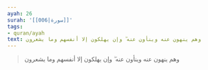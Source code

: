 ```yaml
---
ayah: 26
surah: '[[006|سورة]]'
tags:
- quran/ayah
text: وهم ينهون عنه وينأون عنه ۖ وإن يهلكون إلا أنفسهم وما يشعرون
---
```

> وهم ينهون عنه وينأون عنه ۖ وإن يهلكون إلا أنفسهم وما يشعرون
